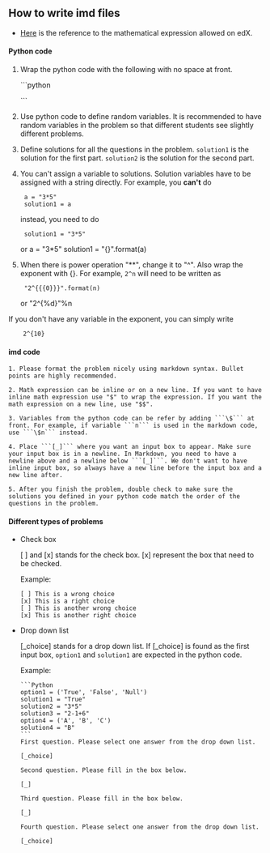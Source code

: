 ## How to write imd files

* [Here](http://edx.readthedocs.io/projects/edx-guide-for-students/en/latest/completing_assignments/SFD_mathformatting.html)
 is the reference to the mathematical expression allowed on edX.

#### Python code
1. Wrap the python code with the following with no space at front.

	\`\`\`python

	\`\`\`

2. Use python code to define random variables. It is recommended to have random variables in the problem so that different students see slightly different problems.

3. Define solutions for all the questions in the problem. ```solution1``` is the solution for the first part. ```solution2``` is the solution for the second part.

4. You can't assign a variable to solutions. Solution variables have to be assigned with a string directly. For example, you **can't** do

        a = "3*5"
        solution1 = a

      instead, you need to do

        solution1 = "3*5"

      or
        a = "3*5"
        solution1 = "{}".format(a)

5. When there is power operation "\*\*", change it to "^". Also wrap the exponent with {}. For example, ```2^n``` will need to be written as

        "2^{{{0}}}".format(n)
      or
        "2^{%d}"%n

  If you don't have any variable in the exponent, you can simply write

        2^{10}

#### imd code
	1. Please format the problem nicely using markdown syntax. Bullet points are highly recommended.

	2. Math expression can be inline or on a new line. If you want to have inline math expression use "$" to wrap the expression. If you want the math expression on a new line, use "$$".

	3. Variables from the python code can be refer by adding ```\$``` at front. For example, if variable ```n``` is used in the markdown code, use ```\$n``` instead.

	4. Place ```[_]``` where you want an input box to appear. Make sure your input box is in a newline. In Markdown, you need to have a newline above and a newline below ```[_]```. We don't want to have inline input box, so always have a new line before the input box and a new line after.

	5. After you finish the problem, double check to make sure the solutions you defined in your python code match the order of the questions in the problem.

#### Different types of problems
* Check box

  [ ] and [x] stands for the check box. [x] represent the box that need to be checked.

  Example:

      [ ] This is a wrong choice
      [x] This is a right choice
      [ ] This is another wrong choice
      [x] This is another right choice

* Drop down list

	[\_choice] stands for a drop down list. If [\_choice] is found as the first input box, ```option1``` and ```solution1``` are expected in the python code.

	Example:

      ```Python
      option1 = ('True', 'False', 'Null')
      solution1 = "True"
      solution2 = "3*5"
      solution3 = "2-1+6"
      option4 = ('A', 'B', 'C')
      solution4 = "B"
      ```
      First question. Please select one answer from the drop down list.

      [_choice]

      Second question. Please fill in the box below.

      [_]

      Third question. Please fill in the box below.

      [_]

      Fourth question. Please select one answer from the drop down list.

      [_choice]

